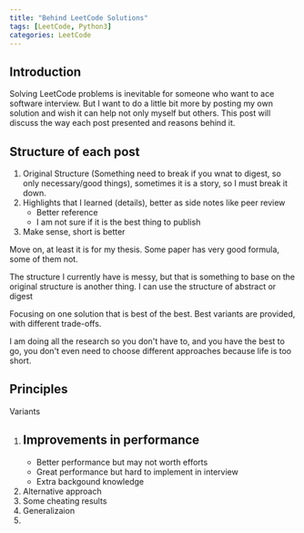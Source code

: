 ```yaml
---
title: "Behind LeetCode Solutions"
tags: [LeetCode, Python3]
categories: LeetCode
---
```


## Introduction

Solving LeetCode problems is inevitable for someone who want to ace software interview. But I want to do a little bit more by posting my own solution and wish it can help not only myself but others. This post will discuss the way each post presented and reasons behind it.   

## Structure of each post

1. Original Structure (Something need to break if you wnat to digest, so only necessary/good things), sometimes it is a story, so I must break it down.
2. Highlights that I learned (details), better as side notes like peer review
   - Better reference
   - I am not sure if it is the best thing to publish 
3. Make sense, short is better

Move on, at least it is for my thesis. Some paper has very good formula, some of them not.

The structure I currently have is messy, but that is something to base on the original structure is another thing.
I can use the structure of abstract or digest

Focusing on one solution that is best of the best. Best variants are provided, with different trade-offs. 

I am doing all the research so you don't have to, and you have the best to go, you don't even need to choose different approaches because life is too short. 

## Principles
 
 

Variants
   1. Improvements in performance
      - 
      - Better performance but may not worth efforts
      - Great performance but hard to implement in interview
      - Extra backgound knowledge 
   2. Alternative approach 
   3. Some cheating results
   4. Generalizaion
   5. 

